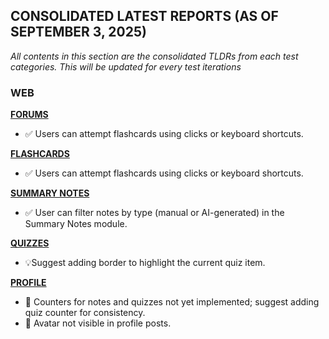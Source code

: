 ## CONSOLIDATED LATEST REPORTS (AS OF SEPTEMBER 3, 2025)

_All contents in this section are the consolidated TLDRs from each test categories. This will be updated for every test iterations_

### WEB

[**FORUMS**](./web/flashcards/Sept-09-2025.md)

- ✅ Users can attempt flashcards using clicks or keyboard shortcuts.

[**FLASHCARDS**](./web/flashcards/Sept-09-2025.md)

- ✅ Users can attempt flashcards using clicks or keyboard shortcuts.

[**SUMMARY NOTES**](./web/notes/Sept-09-2025.md)

- ✅ User can filter notes by type (manual or AI-generated) in the Summary Notes module.

[**QUIZZES**](./web/quizzes/Sept-09-2025.md)

- 💡Suggest adding border to highlight the current quiz item.

[**PROFILE**](./web/profile/Sept-09-2025.md)

- 🚧 Counters for notes and quizzes not yet implemented; suggest adding quiz counter for consistency.
- 👤 Avatar not visible in profile posts.